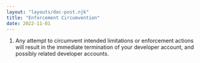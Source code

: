 ```yaml
---
layout: "layouts/doc-post.njk"
title: "Enforcement Circumvention"
date: 2022-11-01
---
```


1. Any attempt to circumvent intended limitations or enforcement actions will result in the immediate termination of your developer account, and possibly related developer accounts.
